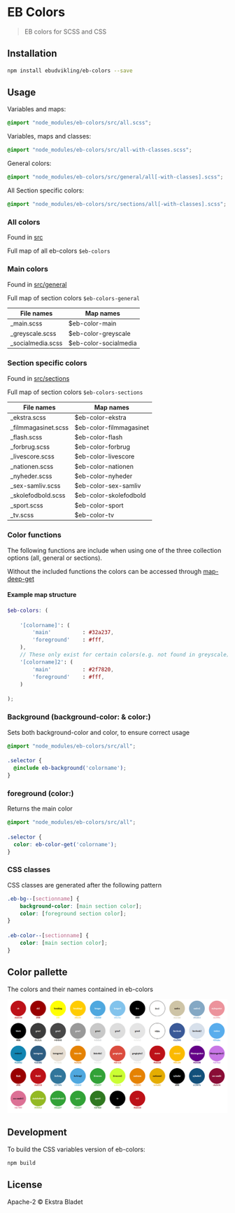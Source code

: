 # EB Colors

> EB colors for SCSS and CSS

## Installation

```bash
npm install ebudvikling/eb-colors --save
```

## Usage

Variables and maps:

```scss
@import "node_modules/eb-colors/src/all.scss";
```

Variables, maps and classes:

```scss
@import "node_modules/eb-colors/src/all-with-classes.scss";
```

General colors:

```scss
@import "node_modules/eb-colors/src/general/all[-with-classes].scss";
```

All Section specific colors:

```scss
@import "node_modules/eb-colors/src/sections/all[-with-classes].scss";
```

### All colors

Found in [src](src/)

Full map of all eb-colors `$eb-colors`


### Main colors

Found in [src/general](src/general)

Full map of section colors `$eb-colors-general`

| File names            | Map names                |
| ---                   | ---                      |
| _main.scss            | $eb-color-main           |
| _greyscale.scss       | $eb-color-greyscale      |
| _socialmedia.scss     | $eb-color-socialmedia    |

### Section specific colors

Found in [src/sections](src/sections)

Full map of section colors `$eb-colors-sections`

| File names            | Map names                 |
| ---                   | ---                       |
| _ekstra.scss          | $eb-color-ekstra          |
| _filmmagasinet.scss   | $eb-color-filmmagasinet   |
| _flash.scss           | $eb-color-flash           |
| _forbrug.scss         | $eb-color-forbrug         |
| _livescore.scss       | $eb-color-livescore       |
| _nationen.scss        | $eb-color-nationen        |
| _nyheder.scss         | $eb-color-nyheder         |
| _sex-samliv.scss      | $eb-color-sex-samliv      |
| _skolefodbold.scss    | $eb-color-skolefodbold    |
| _sport.scss           | $eb-color-sport           |
| _tv.scss              | $eb-color-tv              |

### Color functions

The following functions are include when using one of the three collection options (all, general or sections).

Without the included functions the colors can be accessed through [map-deep-get](https://css-tricks.com/snippets/sass/deep-getset-maps/#article-header-id-0)

#### Example map structure

```scss
$eb-colors: (

    '[colorname]': (
        'main'          : #32a237,
        'foreground'    : #fff,
    ),
    // These only exist for certain colors(e.g. not found in greyscale)
    '[colorname]2': (
        'main'          : #2f7820,
        'foreground'    : #fff,
    )

);
```

### Background (background-color: & color:)

Sets both background-color and color, to ensure correct usage

```scss
@import "node_modules/eb-colors/src/all";

.selector {
  @include eb-background('colorname');
}
```

### foreground (color:)

Returns the main color

```scss
@import "node_modules/eb-colors/src/all";

.selector {
  color: eb-color-get('colorname');
}
```

### CSS classes

CSS classes are generated after the following pattern

```css
.eb-bg--[sectionname] {
    background-color: [main section color];
    color: [foreground section color];
}

.eb-color--[sectionname] {
    color: [main section color];
}
```

## Color pallette

The colors and their names contained in eb-colors

![](example/eb-colors-example.png)

## Development

To build the CSS variables version of eb-colors:

```bash
npm build
```

## License

Apache-2 © Ekstra Bladet
